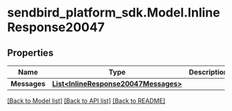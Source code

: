 
# sendbird_platform_sdk.Model.InlineResponse20047

## Properties

Name | Type | Description | Notes
------------ | ------------- | ------------- | -------------
**Messages** | [**List&lt;InlineResponse20047Messages&gt;**](InlineResponse20047Messages.md) |  | [optional] 

[[Back to Model list]](../README.md#documentation-for-models)
[[Back to API list]](../README.md#documentation-for-api-endpoints)
[[Back to README]](../README.md)

